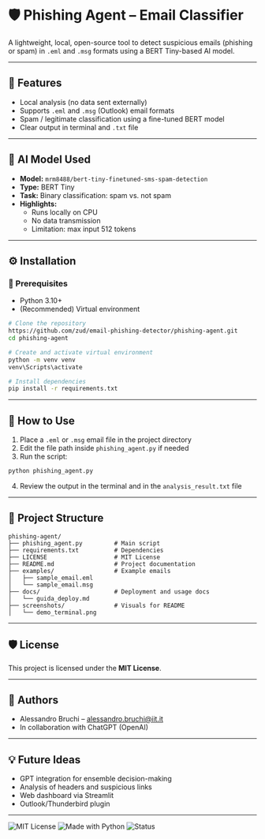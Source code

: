 # 🛡️ Phishing Agent – Email Classifier

A lightweight, local, open-source tool to detect suspicious emails (phishing or spam) in `.eml` and `.msg` formats using a BERT Tiny-based AI model.

---

## 🚀 Features
- Local analysis (no data sent externally)
- Supports `.eml` and `.msg` (Outlook) email formats
- Spam / legitimate classification using a fine-tuned BERT model
- Clear output in terminal and `.txt` file

---

## 🧠 AI Model Used
- **Model:** `mrm8488/bert-tiny-finetuned-sms-spam-detection`
- **Type:** BERT Tiny
- **Task:** Binary classification: spam vs. not spam
- **Highlights:**
  - Runs locally on CPU
  - No data transmission
  - Limitation: max input 512 tokens

---

## ⚙️ Installation

### 🔧 Prerequisites
- Python 3.10+
- (Recommended) Virtual environment

```bash
# Clone the repository
https://github.com/zud/email-phishing-detector/phishing-agent.git
cd phishing-agent

# Create and activate virtual environment
python -m venv venv
venv\Scripts\activate

# Install dependencies
pip install -r requirements.txt
```

---

## 📨 How to Use

1. Place a `.eml` or `.msg` email file in the project directory
2. Edit the file path inside `phishing_agent.py` if needed
3. Run the script:
```bash
python phishing_agent.py
```
4. Review the output in the terminal and in the `analysis_result.txt` file

---

## 📁 Project Structure
```
phishing-agent/
├── phishing_agent.py         # Main script
├── requirements.txt          # Dependencies
├── LICENSE                   # MIT License
├── README.md                 # Project documentation
├── examples/                 # Example emails
│   ├── sample_email.eml
│   └── sample_email.msg
├── docs/                     # Deployment and usage docs
│   └── guida_deploy.md
├── screenshots/              # Visuals for README
│   └── demo_terminal.png
```

---

## 🛡️ License
This project is licensed under the **MIT License**.

---

## 👤 Authors
- Alessandro Bruchi – [alessandro.bruchi@iit.it](mailto:alessandro.bruchi@iit.it)
- In collaboration with ChatGPT (OpenAI)

---

## 💡 Future Ideas
- GPT integration for ensemble decision-making
- Analysis of headers and suspicious links
- Web dashboard via Streamlit
- Outlook/Thunderbird plugin

---

![MIT License](https://img.shields.io/badge/license-MIT-green.svg)
![Made with Python](https://img.shields.io/badge/Made%20with-Python-blue.svg)
![Status](https://img.shields.io/badge/status-working-brightgreen)
